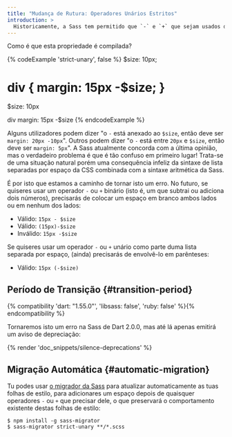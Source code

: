 ```yaml
---
title: "Mudança de Rutura: Operadores Unários Estritos"
introduction: >
  Historicamente, a Sass tem permitido que `-` e `+` que sejam usados de maneiras que as tornam ambíguas se o autor pretendia que fossem operadores binários ou unários. Esta sintaxe confusa está a ser depreciada.
---
```


Como é que esta propriedade é compilada?

{% codeExample 'strict-unary', false %}
  $size: 10px;

  div {
    margin: 15px -$size;
  }
  ===
  $size: 10px

  div
    margin: 15px -$size
{% endcodeExample %}

Alguns utilizadores podem dizer "o `-` está anexado ao `$size`, então deve ser `margin: 20px -10px`". Outros podem dizer "o `-` está entre `20px` e `$size`, então deve ser `margin: 5px`". A Sass atualmente concorda com a última opinião, mas o verdadeiro problema é que é tão confuso em primeiro lugar! Trata-se de uma situação natural porém uma consequência infeliz da sintaxe de lista separadas por espaço da CSS combinada com a sintaxe aritmética da Sass.

É por isto que estamos a caminho de tornar isto um erro. No futuro, se quiseres usar um operador `-` ou `+` binário (isto é, um que subtrai ou adiciona dois números), precisarás de colocar um espaço em branco ambos lados ou em nenhum dos lados:

* Válido: `15px - $size`
* Válido: `(15px)-$size`
* Inválido: `15px -$size`

Se quiseres usar um operador `-` ou `+` unário como parte duma lista separada por espaço, (ainda) precisarás de envolvê-lo em parênteses:

* Válido: `15px (-$size)`

## Período de Transição {#transition-period}

{% compatibility 'dart: "1.55.0"', 'libsass: false', 'ruby: false' %}{% endcompatibility %}

Tornaremos isto um erro na Sass de Dart 2.0.0, mas até lá apenas emitirá um aviso de depreciação:

{% render 'doc_snippets/silence-deprecations' %}

## Migração Automática {#automatic-migration}

Tu podes usar [o migrador da Sass][the Sass migrator] para atualizar automaticamente as tuas folhas de estilo, para adicionares um espaço depois de quaisquer operadores `-` ou `+` que precisar dele, o que preservará o comportamento existente destas folhas de estilo:

[the Sass migrator]: https://github.com/sass/migrator#readme

```shellsession
$ npm install -g sass-migrator
$ sass-migrator strict-unary **/*.scss
```
